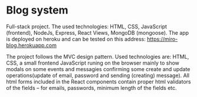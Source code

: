 # Blog system
Full-stack project. The used technologies:  HTML, CSS, JavaScript (frontend), NodeJs, Express, React Views, MongoDB (mongoose).
The app is deployed on heroku and can be tested on this address:
https://miro-blog.herokuapp.com 

The project follows the MVC design pattern. Used technologies are: HTML, CSS, a small frontend JavaScript runing on the browser mainly to show modals on some events and messagies confirming some create and update operations(update of email, password and sending (creating) message). All html forms included in the React components contain proper html validators of the fields – for emails, passwords, minimum length of the fields etc.


